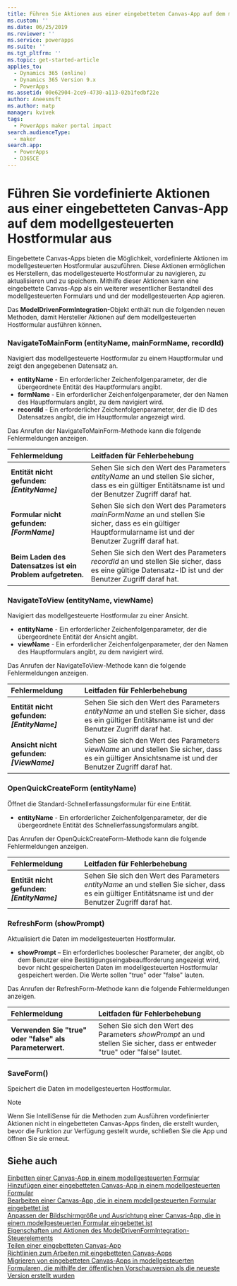```yaml
---
title: Führen Sie Aktionen aus einer eingebetteten Canvas-App auf dem modellgesteuerten Hostformular aus | MicrosoftDocs
ms.custom: ''
ms.date: 06/25/2019
ms.reviewer: ''
ms.service: powerapps
ms.suite: ''
ms.tgt_pltfrm: ''
ms.topic: get-started-article
applies_to:
  - Dynamics 365 (online)
  - Dynamics 365 Version 9.x
  - PowerApps
ms.assetid: 00e62904-2ce9-4730-a113-02b1fedbf22e
author: Aneesmsft
ms.author: matp
manager: kvivek
tags:
  - PowerApps maker portal impact
search.audienceType:
  - maker
search.app:
  - PowerApps
  - D365CE
---
```

# <a name="perform-predefined-actions-on-the-host-model-driven-form-from-within-an-embedded-canvas-app"></a>Führen Sie vordefinierte Aktionen aus einer eingebetteten Canvas-App auf dem modellgesteuerten Hostformular aus
Eingebettete Canvas-Apps bieten die Möglichkeit, vordefinierte Aktionen im modellgesteuerten Hostformular auszuführen. Diese Aktionen ermöglichen es Herstellern, das modellgesteuerte Hostformular zu navigieren, zu aktualisieren und zu speichern. Mithilfe dieser Aktionen kann eine eingebettete Canvas-App als ein weiterer wesentlicher Bestandteil des modellgesteuerten Formulars und und der modellgesteuerten App agieren.  

Das **ModelDrivenFormIntegration**-Objekt enthält nun die folgenden neuen Methoden, damit Hersteller Aktionen auf dem modellgesteuerten Hostformular ausführen können.  
  
### <a name="navigatetomainformentityname-mainformname-recordid"></a>NavigateToMainForm (entityName, mainFormName, recordId)
Navigiert das modellgesteuerte Hostformular zu einem Hauptformular und zeigt den angegebenen Datensatz an.  
* **entityName** - Ein erforderlicher Zeichenfolgenparameter, der die übergeordnete Entität des Hauptformulars angibt.  
* **formName** - Ein erforderlicher Zeichenfolgenparameter, der den Namen des Hauptformulars angibt, zu dem navigiert wird.  
* **recordId** - Ein erforderlicher Zeichenfolgenparameter, der die ID des Datensatzes angibt, die im Hauptformular angezeigt wird.  
 
Das Anrufen der NavigateToMainForm-Methode kann die folgende Fehlermeldungen anzeigen.
  
| Fehlermeldung | Leitfaden für Fehlerbehebung |
|:--------------|:-------------------------|
|**Entität nicht gefunden: *[EntityName]*** | Sehen Sie sich den Wert des Parameters *entityName* an und stellen Sie sicher, dass es ein gültiger Entitätsname ist und der Benutzer Zugriff daraf hat. |
|**Formular nicht gefunden: *[FormName]*** | Sehen Sie sich den Wert des Parameters *mainFormName* an und stellen Sie sicher, dass es ein gültiger Hauptformularname ist und der Benutzer Zugriff daraf hat. |
|**Beim Laden des Datensatzes ist ein Problem aufgetreten.** | Sehen Sie sich den Wert des Parameters *recordId* an und stellen Sie sicher, dass es eine gültige Datensatz-ID ist und der Benutzer Zugriff daraf hat. |
  
  
### <a name="navigatetoviewentityname-viewname"></a>NavigateToView (entityName, viewName)
Navigiert das modellgesteuerte Hostformular zu einer Ansicht.  
* **entityName** - Ein erforderlicher Zeichenfolgenparameter, der die übergeordnete Entität der Ansicht angibt.  
* **viewName** - Ein erforderlicher Zeichenfolgenparameter, der den Namen des Hauptformulars angibt, zu dem navigiert wird.  
 
Das Anrufen der NavigateToView-Methode kann die folgende Fehlermeldungen anzeigen.
  
| Fehlermeldung | Leitfaden für Fehlerbehebung |
|:--------------|:-------------------------|
|**Entität nicht gefunden: *[EntityName]*** | Sehen Sie sich den Wert des Parameters *entityName* an und stellen Sie sicher, dass es ein gültiger Entitätsname ist und der Benutzer Zugriff daraf hat. |
|**Ansicht nicht gefunden: *[ViewName]*** | Sehen Sie sich den Wert des Parameters *viewName* an und stellen Sie sicher, dass es ein gültiger Ansichtsname ist und der Benutzer Zugriff daraf hat. |
  
  
### <a name="openquickcreateformentityname"></a>OpenQuickCreateForm (entityName)  
Öffnet die Standard-Schnellerfassungsformular für eine Entität.  
* **entityName** - Ein erforderlicher Zeichenfolgenparameter, der die übergeordnete Entität des Schnellerfassungsformulars angibt.  
 
Das Anrufen der OpenQuickCreateForm-Methode kann die folgende Fehlermeldungen anzeigen.
  
| Fehlermeldung | Leitfaden für Fehlerbehebung |
|:--------------|:-------------------------|
|**Entität nicht gefunden: *[EntityName]*** | Sehen Sie sich den Wert des Parameters *entityName* an und stellen Sie sicher, dass es ein gültiger Entitätsname ist und der Benutzer Zugriff daraf hat. |
  
  
### <a name="refreshformshowprompt"></a>RefreshForm (showPrompt)  
Aktualisiert die Daten im modellgesteuerten Hostformular.  
* **showPrompt** – Ein erforderliches boolescher Parameter, der angibt, ob dem Benutzer eine Bestätigungseingabeaufforderung angezeigt wird, bevor nicht gespeicherten Daten im modellgesteuerten Hostformular gespeichert werden. Die Werte sollen "true" oder "false" lauten.
 
Das Anrufen der RefreshForm-Methode kann die folgende Fehlermeldungen anzeigen.
  
| Fehlermeldung | Leitfaden für Fehlerbehebung |
|:--------------|:-------------------------|
|**Verwenden Sie "true" oder "false" als Parameterwert.** | Sehen Sie sich den Wert des Parameters *showPrompt* an und stellen Sie sicher, dass er entweder "true" oder "false" lautet. |
  
  
### <a name="saveform"></a>SaveForm()  
Speichert die Daten im modellgesteuerten Hostformular.  


> [!NOTE]
> Wenn Sie IntelliSense für die Methoden zum Ausführen vordefinierter Aktionen nicht in eingebetteten Canvas-Apps finden, die erstellt wurden, bevor die Funktion zur Verfügung gestellt wurde, schließen Sie die App und öffnen Sie sie erneut. 

## <a name="see-also"></a>Siehe auch
[Einbetten einer Canvas-App in einem modellgesteuerten Formular](embed-canvas-app-in-form.md) <br />
[Hinzufügen einer eingebetteten Canvas-App in einem modellgesteuerten Formular](embedded-canvas-app-add-classic-designer.md) <br />
[Bearbeiten einer Canvas-App, die in einem modellgesteuerten Formular eingebettet ist](embedded-canvas-app-edit-classic-designer.md) <br />
[Anpassen der Bildschirmgröße und Ausrichtung einer Canvas-App, die in einem modellgesteuerten Formular eingebettet ist](embedded-canvas-app-customize-screen.md) <br />
[Eigenschaften und Aktionen des ModelDrivenFormIntegration-Steuerelements](embedded-canvas-app-properties-actions.md) <br />
[Teilen einer eingebetteten Canvas-App](share-embedded-canvas-app.md) <br />
[Richtlinien zum Arbeiten mit eingebetteten Canvas-Apps](embedded-canvas-app-guidelines.md) <br />
[Migrieren von eingebetteten Canvas-Apps in modellgesteuerten Formularen, die mithilfe der öffentlichen Vorschauversion als die neueste Version erstellt wurden](embedded-canvas-app-migrate-from-preview.md) <br />
